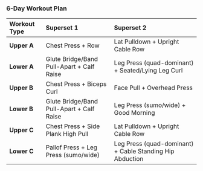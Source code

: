 ### 6-Day Workout Plan

| Workout Type | Superset 1 | Superset 2 |
| :--- | :--- | :--- |
| **Upper A** | Chest Press + Row | Lat Pulldown + Upright Cable Row |
| **Lower A** | Glute Bridge/Band Pull-Apart + Calf Raise | Leg Press (quad-dominant) + Seated/Lying Leg Curl |
| **Upper B** | Chest Press + Biceps Curl | Face Pull + Overhead Press |
| **Lower B** | Glute Bridge/Band Pull-Apart + Calf Raise | Leg Press (sumo/wide) + Good Morning |
| **Upper C** | Chest Press + Side Plank High Pull | Lat Pulldown + Upright Cable Row |
| **Lower C** | Pallof Press + Leg Press (sumo/wide) | Leg Press (quad-dominant) + Cable Standing Hip Abduction |